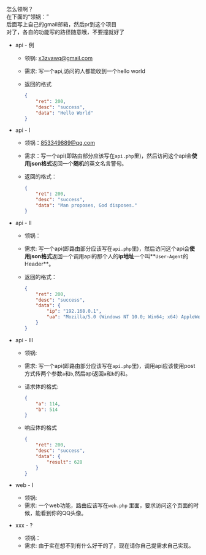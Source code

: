 怎么领啊？  
在下面的“领锅：”  
后面写上自己的gmail邮箱，然后pr到这个项目  
对了，各自的功能写的路径随意哦，不要撞就好了  

- api - 例

  - 领锅: x3zvawq@gmail.com

  - 需求: 写一个api,访问的人都能收到一个hello world

  - 返回的格式

    ```json
    {
        "ret": 200,
        "desc": "success",
        "data": "Hello World"
    }
    ```

- api - I

  - 领锅：853349889@qq.com

  - 需求：写一个api(即路由部分应该写在`api.php`里)，然后访问这个api会**使用json格式**返回一个**随机**的英文名言警句。

  - 返回的格式：

    ```json
    {
        "ret": 200,
        "desc": "success",
        "data": "Man proposes, God disposes."
    }
    ```

- api - II

  - 领锅：

  - 需求:  写一个api(即路由部分应该写在`api.php`里)，然后访问这个api会**使用json格式**返回一个调用api的那个人的**ip地址**一个叫**`User-Agent`的Header**。

  - 返回的格式：

    ```json
    {
        "ret": 200,
        "desc": "success",
        "data": {
            "ip": "192.168.0.1",
            "ua": "Mozilla/5.0 (Windows NT 10.0; Win64; x64) AppleWebKit/537.36 (KHTML, like Gecko) Chrome/79.0.3945.130 Safari/537.36"
        }
    }
    ```

- api - III

  - 领锅:

  - 需求: 写一个api(即路由部分应该写在`api.php`里)，调用api应该使用post方式传两个参数`a`和`b`,然后api返回`a`和`b`的和。

  - 请求体的格式:

    ```json
    {
        "a": 114,
        "b": 514
    }
    ```

  - 响应体的格式

    ```json
    {
        "ret": 200,
        "desc": "success",
        "data": {
            "result": 628
        }
    }
    ```

- web - I
  - 领锅: 
  - 需求: 一个web功能，路由应该写在`web.php` 里面，要求访问这个页面的时候，能看到你的QQ头像。

- xxx - ?
  - 领锅：
  - 需求: 由于实在想不到有什么好干的了，现在请你自己提需求自己实现。
